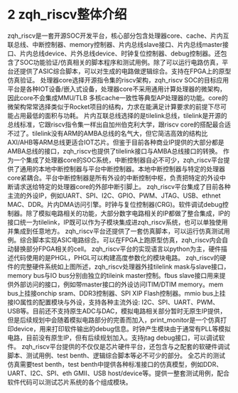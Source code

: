 # 2	zqh_riscv整体介绍
zqh_riscv是一套开源SOC开发平台，核心部分包含处理器core、cache、片内互联总线、中断控制器、memory控制器、片内总线slave接口、片内总线master接口、片内总线device、片外总线device、时钟复位控制器、debug控制器。还包含了SOC功能验证/仿真相关的脚本程序和测试用例。除了可以运行电路仿真，平台还提供了ASIC综合脚本，可以对生成的电路做逻辑综合。支持在FPGA上的原型仿真验证。
处理器core选择开源指令集的riscv架构，zqh_riscv SOC的目标应用平台是各种IOT设备/嵌入式设备，处理器core不采用通用计算处理器的微架构，因此core不会集成MMU/TLB 多核cache一致性等典型AP处理器的功能。core的微架构常常选择类似于Rocket项目的结构，力求在能满足计算要求的前提下尽可能占用最低的面积与功耗。
片内互联总线选择的是tilelink总线，tilelink是开源的总线标准，它跟riscv指令集一样出自加州伯克利大学，跟riscv core的搭配最合适不过了。tilelink没有ARM的AMBA总线的名气大，但它简洁高效的结构比AXI/AHB等ARM总线更适合IOT芯片。但鉴于目前各种商业IP提供的大部分都是AMBA总线的接口，zqh_riscv也提供了tilelink接口与AMBA总线接口的转换。
作为一个集成了处理器core的SOC系统，中断控制器自必不可少，zqh_riscv平台提供了通用的本地中断控制器与平台中断控制器。本地中断控制器与特定的处理器core紧耦合。平台中断控制器是所有外设的中断控制中枢，负责把特定的外设中断请求送给特定的处理器core的外部中断引脚上。
zqh_riscv平台集成了目前各种主流的外设IP，例如UART、SPI、I2C、GPIO、PWM、JTAG、USB、ethnet MAC、DDR。片内DMA访问引擎。时钟与复位控制器(CRG)。软件调试debug控制器。除了模拟电路相关的功能，大部分数字电路相关的IP都做了整合集成，IP的接口统一为tilelink，IP既可以作为子模块集成进zqh_riscv系统，也可以单独使用并集成到任意地方。
zqh_riscv平台还提供了一套仿真脚本，可以运行仿真测试用例。综合脚本实现ASIC电路综合。可以在FPGA上跑原型仿真，zqh_riscv内会自动替换部分FPGA相关的cell。
zqh_riscv平台的实现语言以python为主，硬件描述代码使用的是PHGL，PHGL可以构建高度参数化的模块电路。
zqh_riscv的硬件的完整硬件系统如上图所述，zqh_riscv处理器外挂tilelink mask与slave接口，memory bus与IO bus分别由独立的tileink master控制。fbus slave接口用来提供外部访问的接口，例如带master接口的外设访问ITIM/DTIM memory。mem bus上挂接onchip sram、DDR3控制器、SPI XIP Flash控制器。mmio bus上挂接IO属性的配置模块与外设，支持各种主流外设: I2C、SPI、UART、PWM、USB等。目前还不支持原生ADC与DAC，模拟电路相关部分暂时无原生IP提供，但是后续规划中会随着模拟电路部分的完善而加入，print_monitor是一个仿真打印device，用来打印软件输出的debug信息。时钟产生模块由于通常有PLL等模拟电路，目前没有原生IP，但有后续规划加入。支持jtag debug接口，可以调试软件。
zqh_riscv平台提供的不仅仅是芯片硬件平台，还包含与之配套的软硬件调试脚本、测试用例、test benth、逻辑综合脚本等必不可少的部分。
全芯片的测试仿真需要test benth，test benth中提供各种标准接口的仿真模型，例如DDR、UART、I2C、SPI、eth GMII、USB host/device等。提供一整套测试用例，配合软件代码可以测试芯片系统的各个组成模块。
